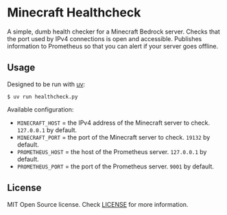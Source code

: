 # Minecraft Healthcheck

A simple, dumb health checker for a Minecraft Bedrock server.
Checks that the port used by IPv4 connections is open and accessible.
Publishes information to Prometheus so that you can alert if your server goes offline.

## Usage

Designed to be run with [uv](https://github.com/astral-sh/uv):

```shell
$ uv run healthcheck.py
```

Available configuration:

- `MINECRAFT_HOST` = the IPv4 address of the Minecraft server to check. `127.0.0.1` by default.
- `MINECRAFT_PORT` = the port of the Minecraft server to check. `19132` by default.
- `PROMETHEUS_HOST` = the host of the Prometheus server. `127.0.0.1` by default.
- `PROMETHEUS_PORT` = the port of the Prometheus server. `9001` by default.

## License

MIT Open Source license. Check [LICENSE](./LICENSE) for more information.
